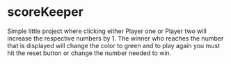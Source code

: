 # scoreKeeper

Simple little project where clicking either Player one or Player two will increase the respective numbers by 1. The winner who reaches the number that is displayed will change the color to green and to play again you must hit the reset button or change the number needed to win.
